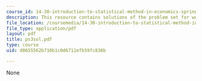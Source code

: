 ```yaml
---
course_id: 14-30-introduction-to-statistical-method-in-economics-spring-2006
description: This resource contains solutions of the problem set for week 3.
file_location: /coursemedia/14-30-introduction-to-statistical-method-in-economics-spring-2006/d0655562b710b1c0d6711efb59fc836b_ps3sol.pdf
file_type: application/pdf
layout: pdf
title: ps3sol.pdf
type: course
uid: d0655562b710b1c0d6711efb59fc836b

---
```

None